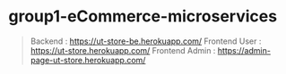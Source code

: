 # group1-eCommerce-microservices

> Backend : https://ut-store-be.herokuapp.com/
> Frontend User : https://ut-store.herokuapp.com/
> Frontend Admin : https://admin-page-ut-store.herokuapp.com/